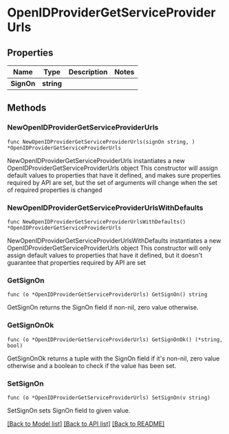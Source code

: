 # OpenIDProviderGetServiceProviderUrls

## Properties

Name | Type | Description | Notes
------------ | ------------- | ------------- | -------------
**SignOn** | **string** |  | 

## Methods

### NewOpenIDProviderGetServiceProviderUrls

`func NewOpenIDProviderGetServiceProviderUrls(signOn string, ) *OpenIDProviderGetServiceProviderUrls`

NewOpenIDProviderGetServiceProviderUrls instantiates a new OpenIDProviderGetServiceProviderUrls object
This constructor will assign default values to properties that have it defined,
and makes sure properties required by API are set, but the set of arguments
will change when the set of required properties is changed

### NewOpenIDProviderGetServiceProviderUrlsWithDefaults

`func NewOpenIDProviderGetServiceProviderUrlsWithDefaults() *OpenIDProviderGetServiceProviderUrls`

NewOpenIDProviderGetServiceProviderUrlsWithDefaults instantiates a new OpenIDProviderGetServiceProviderUrls object
This constructor will only assign default values to properties that have it defined,
but it doesn't guarantee that properties required by API are set

### GetSignOn

`func (o *OpenIDProviderGetServiceProviderUrls) GetSignOn() string`

GetSignOn returns the SignOn field if non-nil, zero value otherwise.

### GetSignOnOk

`func (o *OpenIDProviderGetServiceProviderUrls) GetSignOnOk() (*string, bool)`

GetSignOnOk returns a tuple with the SignOn field if it's non-nil, zero value otherwise
and a boolean to check if the value has been set.

### SetSignOn

`func (o *OpenIDProviderGetServiceProviderUrls) SetSignOn(v string)`

SetSignOn sets SignOn field to given value.



[[Back to Model list]](../README.md#documentation-for-models) [[Back to API list]](../README.md#documentation-for-api-endpoints) [[Back to README]](../README.md)


